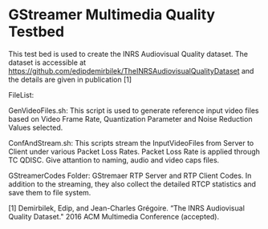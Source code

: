 # GStreamer Multimedia Quality Testbed

This test bed is used to create the INRS Audiovisual Quality dataset. The dataset is accessible at https://github.com/edipdemirbilek/TheINRSAudiovisualQualityDataset and the details are given in publication [1]

FileList:

GenVideoFiles.sh: This script is used to generate reference input video files based on Video Frame Rate, Quantization Parameter and Noise Reduction Values selected.

ConfAndStream.sh: This scripts stream the InputVideoFiles from Server to Client under various Packet Loss Rates. Packet Loss Rate is applied through TC QDISC. Give attantion to naming, audio and video caps files.

GStreamerCodes Folder: GStremaer RTP Server and RTP Client Codes. In addition to the streaming, they also collect the detailed RTCP statistics and save them to file system. 

[1] Demirbilek, Edip, and Jean-Charles Grégoire. “The INRS Audiovisual Quality Dataset." 2016 ACM Multimedia Conference (accepted).
